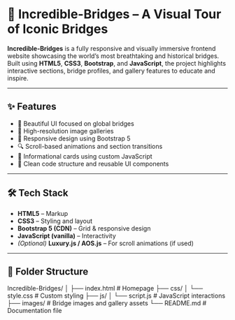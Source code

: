 # 🌉 Incredible-Bridges – A Visual Tour of Iconic Bridges

**Incredible-Bridges** is a fully responsive and visually immersive frontend website showcasing the world’s most breathtaking and historical bridges.  
Built using **HTML5**, **CSS3**, **Bootstrap**, and **JavaScript**, the project highlights interactive sections, bridge profiles, and gallery features to educate and inspire.

---

## ✨ Features

- 🌉 Beautiful UI focused on global bridges
- 📸 High-resolution image galleries
- 📱 Responsive design using Bootstrap 5
- 🔍 Scroll-based animations and section transitions
- 🧾 Informational cards using custom JavaScript
- 📂 Clean code structure and reusable UI components

---

## 🛠 Tech Stack

- **HTML5** – Markup
- **CSS3** – Styling and layout
- **Bootstrap 5 (CDN)** – Grid & responsive design
- **JavaScript (vanilla)** – Interactivity
- *(Optional)* **Luxury.js / AOS.js** – For scroll animations (if used)

---

## 📁 Folder Structure

Incredible-Bridges/
│
├── index.html # Homepage
├── css/
│ └── style.css # Custom styling
├── js/
│ └── script.js # JavaScript interactions
├── images/ # Bridge images and gallery assets
└── README.md # Documentation file
